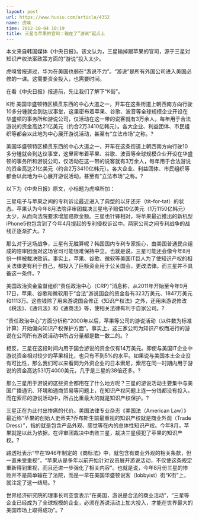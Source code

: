 ```yaml
---
layout: post
url: https://www.huxiu.com/article/4352
name: 虎嗅
time: 2012-10-04 10:19
title: 三星与苹果的官司：输在了”游说“起点上
---
```

本文来自韩国媒体《中央日报》。该文认为，三星输掉跟苹果的官司，源于三星对知识产权法案政策方面的“游说”投入太少。

虎嗅曾报道过，华为在美国也弱在“游说不力”。“游说”是所有外国公司进入美国必修的一课。这需要资金投入，也需要时间。

在看《中央日报》报道前，先让我们了解下“K街”。

K街 美国华盛顿特区横贯东西的中心大道之一，开车在这条街道上朝西南方向行驶10多分锺就会到达议事堂，这里密布着苹果、谷歌、波音等全球规模企业开设在华盛顿的事务所和游说公司，仅活动在这一带的说客就有3万余人，每年用于合法游说的资金高达21亿美元（约合2万3410亿韩元）。各大企业、利益团体、市民组织等都会以此地为中心展开游说活动，甚至有“立法市场”之称。?

美国华盛顿特区横贯东西的中心大道之一，开车在这条街道上朝西南方向行驶10多分锺就会到达议事堂，这里密布着苹果、谷歌、波音等全球规模企业开设在华盛顿的事务所和游说公司，仅活动在这一带的说客就有3万余人，每年用于合法游说的资金高达21亿美元（约合2万3410亿韩元）。各大企业、利益团体、市民组织等都会以此地为中心展开游说活动，甚至有“立法市场”之称。?

以下为《中央日报》原文，小标题为虎嗅所加：

三星电子与苹果之间的专利诉讼最近进入了典型的以牙还牙（tit-for-tat）的状态。苹果认为今年8月法院评审团裁决三星电子赔偿10亿美元（1万1150亿韩元）太少，从而向法院要求增加赔款金额。三星也针锋相对，将苹果最近推出的新机型iPhone5也包含到了今年4月提起的专利侵权诉讼中。两家公司之间专利战争的战线正逐渐扩大。?

那么对于这场战争，三星有无胜算呢？韩国国内专利专家担心，由美国普通民众组成的陪审团面对这场官司可能很难保持中立。也就是说，三星可能还会像今年8月份一样被裁决败诉。事实上，苹果、谷歌、微软等美国IT巨人为了使知识产权的相关法律更有利于自己，都投入了巨额资金用于公关国会，更改法律。而三星并不具备这一条件。?

美国政治资金监督组织“责任政治中心（CRP）”消息称，从2011年开始至今年9月17日，苹果、谷歌和微软用于“合法”游说国会的资金各有323万美元、1847万美元和1113万。这些钱除了用来游说国会修正《知识产权法》之外，还用来游说修改《税法》、《通讯法》和《通商法》等，使相关法律有利于自家公司。?

“责任政治中心”方面分析称“2000年以后，苹果等公司的游说活动（以件数为标准计算）开始偏向知识产权保护方面”。事实上，这三家公司为知识产权而进行的游说在公司所有游说活动中所占分量都是数一数二的。?

相反，三星在这段时间内用于国会游说的资金仅有14万美元。即使与美国IT企业中游说资金相对较少的苹果相比，也只有不到5%的水平。如果说与美国本土企业没有可比性，那么我们可以来看同为外资企业的日本索尼，索尼在同一时期内用于游说的资金高达531万4000美元，几乎是三星的38倍还多。?

那么三星用于游说的这些资金都用在了什么地方呢？三星的游说活动主要集中与美国广播通讯、环境和通商贸易等问题上，在知识产权问题上连一分钱都没有投入。而在索尼的游说活动中，所占比重最大的就是知识产权保护。?

三星正在为此付出惨痛的代价。美国法律专业杂志《美国法（American Law）》最近称“苹果的创始人史蒂夫?乔布斯生前最重视的知识产权就是商业外观（Trade Dress）”，指的就是包含产品外观、感觉等在内的总体性知识产权。今年8月，苹果就是以此为依据，在评审团裁决中击败三星，裁决三星侵犯了苹果的知识产权。?

路透社表示“早在1946年制定的《商标法》中，就包含有商业外观的相关条款，但一直未受重视”，“苹果从是多年以前开始针对议员展开游说活动，不仅使这条规定重新得到重视，而且还进一步强化了相关内容”。也就是说，今年8月份三星的惨败并不是简单输在了法院，而是一早在美国华盛顿说客（lobbyist）街“K街”上，就注定了这一结局。?

世界经济研究院的理事长司空壹表示“在美国，游说是合法的商业活动”，“三星等企业已经成为了全球规模的企业，必须在游说活动上加大投入，才能在世界最大的美国市场上取得成功”。?

